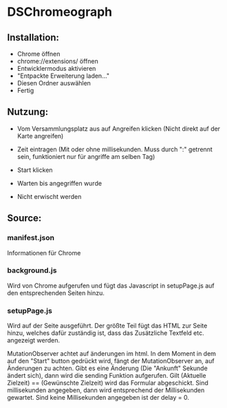 # DSChromeograph
## Installation:
- Chrome öffnen
- chrome://extensions/ öffnen
- Entwicklermodus aktivieren
- "Entpackte Erweiterung laden..."
- Diesen Ordner auswählen
- Fertig

## Nutzung:
- Vom Versammlungsplatz aus auf Angreifen klicken (Nicht direkt auf der Karte angreifen)
- Zeit eintragen (Mit oder ohne millisekunden. Muss durch ":" getrennt sein, funktioniert nur für angriffe am selben Tag)
- Start klicken
- Warten bis angegriffen wurde

- Nicht erwischt werden

## Source:
### manifest.json
Informationen für Chrome

### background.js
Wird von Chrome aufgerufen und fügt das Javascript in setupPage.js auf den entsprechenden Seiten hinzu.

### setupPage.js
Wird auf der Seite ausgeführt.
Der größte Teil fügt das HTML zur Seite hinzu, welches dafür zuständig ist, dass das Zusätzliche Textfeld etc. angezeigt werden.

MutationObserver achtet auf änderungen im html. In dem Moment in dem auf den "Start" button gedrückt wird, fängt der MutationObserver an, auf Änderungen zu achten.
Gibt es eine Änderung (Die "Ankunft" Sekunde ändert sich), dann wird die sending Funktion aufgerufen. Gilt (Aktuelle Zielzeit) == (Gewünschte Zielzeit) wird das Formular abgeschickt. Sind millisekunden angegeben, dann wird entsprechend der Millisekunden gewartet. Sind keine Millisekunden angegeben ist der delay = 0.
